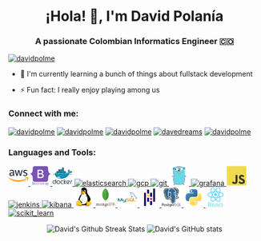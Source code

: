 <h1 align="center">¡Hola! 👋, I'm David Polanía</h1>
<h3 align="center">A passionate Colombian Informatics Engineer 🇨🇴 </h3>

<p align="left"> <a href="https://twitter.com/davidpolme" target="blank"><img src="https://img.shields.io/twitter/follow/davidpolme?logo=twitter&style=for-the-badge" alt="davidpolme" /></a> </p>

- 🌱 I'm currently learning a bunch of things about fullstack development

- ⚡ Fun fact: I really enjoy playing among us
<!--
- 👨‍💻 You can found more information about me in my website  [https://www.dpmsnotes.com/](https://www.dpmsnotes.com/) (Currently under construction)
-->
<h3 align="left">Connect with me:</h3>
<p align="left"> <a href="https://twitter.com/davidpolme" target="blank"><img align="center" src="https://raw.githubusercontent.com/rahuldkjain/github-profile-readme-generator/master/src/images/icons/Social/twitter.svg" alt="davidpolme" height="30" width="40" /></a>
<a href="https://linkedin.com/in/davidpolme" target="blank"><img align="center" src="https://raw.githubusercontent.com/rahuldkjain/github-profile-readme-generator/master/src/images/icons/Social/linked-in-alt.svg" alt="davidpolme" height="30" width="40" /></a>
<a href="https://instagram.com/davidpolme" target="blank"><img align="center" src="https://raw.githubusercontent.com/rahuldkjain/github-profile-readme-generator/master/src/images/icons/Social/instagram.svg" alt="davidpolme" height="30" width="40" /></a>
<a href="https://www.youtube.com/channel/UC4AAPMxfOXYW2KegFrUMA8g" target="blank"><img align="center" src="https://raw.githubusercontent.com/rahuldkjain/github-profile-readme-generator/master/src/images/icons/Social/youtube.svg" alt="davedreams" height="30" width="40" /></a>
<a href="https://dev.to/davidpolme" target="blank"><img align="center" src="https://cdn.jsdelivr.net/npm/simple-icons@3.0.1/icons/dev-dot-to.svg" alt="davidpolme" height="30" width="40" /></a>

<h3 align="left">Languages and Tools:</h3>
<p align="left"> <a href="https://aws.amazon.com" target="_blank" rel="noreferrer"> <img src="https://raw.githubusercontent.com/devicons/devicon/master/icons/amazonwebservices/amazonwebservices-original-wordmark.svg" alt="aws" width="40" height="40"/> </a> <a href="https://getbootstrap.com" target="_blank" rel="noreferrer"> <img src="https://raw.githubusercontent.com/devicons/devicon/master/icons/bootstrap/bootstrap-plain-wordmark.svg" alt="bootstrap" width="40" height="40"/> </a> <a href="https://www.docker.com/" target="_blank" rel="noreferrer"> <img src="https://raw.githubusercontent.com/devicons/devicon/master/icons/docker/docker-original-wordmark.svg" alt="docker" width="40" height="40"/> </a> <a href="https://www.elastic.co" target="_blank" rel="noreferrer"> <img src="https://www.vectorlogo.zone/logos/elastic/elastic-icon.svg" alt="elasticsearch" width="40" height="40"/> </a> <a href="https://cloud.google.com" target="_blank" rel="noreferrer"> <img src="https://www.vectorlogo.zone/logos/google_cloud/google_cloud-icon.svg" alt="gcp" width="40" height="40"/> </a> <a href="https://git-scm.com/" target="_blank" rel="noreferrer"> <img src="https://www.vectorlogo.zone/logos/git-scm/git-scm-icon.svg" alt="git" width="40" height="40"/> </a> <a href="https://golang.org" target="_blank" rel="noreferrer"> <img src="https://raw.githubusercontent.com/devicons/devicon/master/icons/go/go-original.svg" alt="go" width="40" height="40"/> </a> <a href="https://grafana.com" target="_blank" rel="noreferrer"> <img src="https://www.vectorlogo.zone/logos/grafana/grafana-icon.svg" alt="grafana" width="40" height="40"/> </a> <a href="https://developer.mozilla.org/en-US/docs/Web/JavaScript" target="_blank" rel="noreferrer"> <img src="https://raw.githubusercontent.com/devicons/devicon/master/icons/javascript/javascript-original.svg" alt="javascript" width="40" height="40"/> </a> <a href="https://www.jenkins.io" target="_blank" rel="noreferrer"> <img src="https://www.vectorlogo.zone/logos/jenkins/jenkins-icon.svg" alt="jenkins" width="40" height="40"/> </a> <a href="https://www.elastic.co/kibana" target="_blank" rel="noreferrer"> <img src="https://www.vectorlogo.zone/logos/elasticco_kibana/elasticco_kibana-icon.svg" alt="kibana" width="40" height="40"/> </a> <a href="https://www.linux.org/" target="_blank" rel="noreferrer"> <img src="https://raw.githubusercontent.com/devicons/devicon/master/icons/linux/linux-original.svg" alt="linux" width="40" height="40"/> </a> <a href="https://www.mongodb.com/" target="_blank" rel="noreferrer"> <img src="https://raw.githubusercontent.com/devicons/devicon/master/icons/mongodb/mongodb-original-wordmark.svg" alt="mongodb" width="40" height="40"/> </a> <a href="https://www.mysql.com/" target="_blank" rel="noreferrer"> <img src="https://raw.githubusercontent.com/devicons/devicon/master/icons/mysql/mysql-original-wordmark.svg" alt="mysql" width="40" height="40"/> </a> <a href="https://pandas.pydata.org/" target="_blank" rel="noreferrer"> <img src="https://raw.githubusercontent.com/devicons/devicon/2ae2a900d2f041da66e950e4d48052658d850630/icons/pandas/pandas-original.svg" alt="pandas" width="40" height="40"/> </a> <a href="https://www.postgresql.org" target="_blank" rel="noreferrer"> <img src="https://raw.githubusercontent.com/devicons/devicon/master/icons/postgresql/postgresql-original-wordmark.svg" alt="postgresql" width="40" height="40"/> </a> <a href="https://www.python.org" target="_blank" rel="noreferrer"> <img src="https://raw.githubusercontent.com/devicons/devicon/master/icons/python/python-original.svg" alt="python" width="40" height="40"/> </a> <a href="https://reactjs.org/" target="_blank" rel="noreferrer"> <img src="https://raw.githubusercontent.com/devicons/devicon/master/icons/react/react-original-wordmark.svg" alt="react" width="40" height="40"/> </a> <a href="https://scikit-learn.org/" target="_blank" rel="noreferrer"> <img src="https://upload.wikimedia.org/wikipedia/commons/0/05/Scikit_learn_logo_small.svg" alt="scikit_learn" width="40" height="40"/> </a> </p>
<p align="center">
<img align="center" src="https://github-readme-streak-stats.herokuapp.com/?user=davidpolme&theme=react&hide_border=true" alt="David's Github Streak Stats" />

<img align="center" src="https://github-readme-stats.vercel.app/api?username=davidpolme&layout=compact&theme=react&show_icons=true&hide_border=true" alt="David's GitHub stats" />
<!--
<img align="center" src="https://github-readme-stats.vercel.app/api/top-langs/?username=davidpolme&exclude_repo=FideoGame,connectHealth&theme=react&hide_border=true&langs_count=8" alt="Top Langs" />
</p>


Useful links
- https://github.com/anuraghazra/github-readme-stats
- https://github-readme-streak-stats.herokuapp.com/demo/
- https://github.com/anuraghazra/github-readme-stats/blob/master/themes/README.md
- https://rahuldkjain.github.io/gh-profile-readme-generator/
- https://github.com/antonkomarev/github-profile-views-counter
-->
